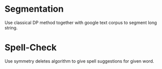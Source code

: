 # Segmentation
Use classical DP method together with google text corpus to segment long string.

# Spell-Check
Use symmetry deletes algorithm to give spell suggestions for given word.
